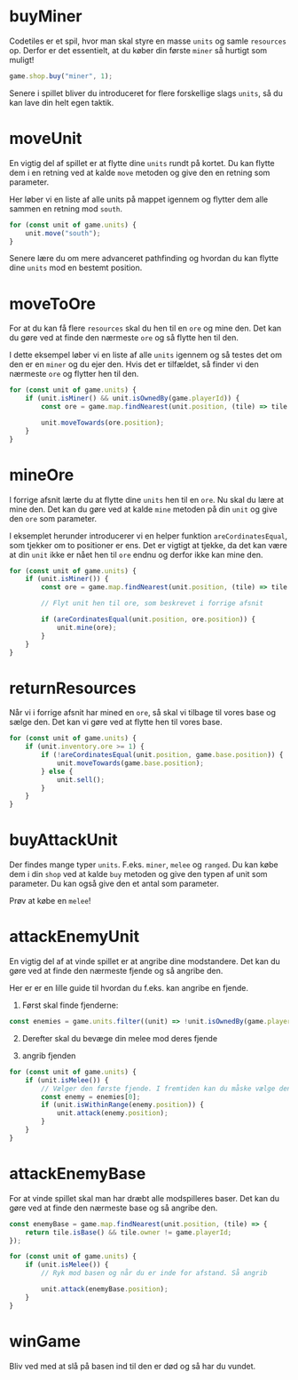# buyMiner

Codetiles er et spil, hvor man skal styre en masse `units` og samle `resources` op. Derfor er det essentielt, at du køber din første `miner` så hurtigt som muligt!

```ts
game.shop.buy("miner", 1);
```

Senere i spillet bliver du introduceret for flere forskellige slags `units`, så du kan lave din helt egen taktik.

# moveUnit

En vigtig del af spillet er at flytte dine `units` rundt på kortet. Du kan flytte dem i en retning ved at kalde `move` metoden og give den en retning som parameter.

Her løber vi en liste af alle units på mappet igennem og flytter dem alle sammen en retning mod `south`.

```ts
for (const unit of game.units) {
	unit.move("south");
}
```

Senere lære du om mere advanceret pathfinding og hvordan du kan flytte dine `units` mod en bestemt position.

# moveToOre

For at du kan få flere `resources` skal du hen til en `ore` og mine den. Det kan du gøre ved at finde den nærmeste `ore` og så flytte hen til den.

I dette eksempel løber vi en liste af alle `units` igennem og så testes det om den er en `miner` og du ejer den. Hvis det er tilfældet, så finder vi den nærmeste `ore` og flytter hen til den.

```ts
for (const unit of game.units) {
	if (unit.isMiner() && unit.isOwnedBy(game.playerId)) {
		const ore = game.map.findNearest(unit.position, (tile) => tile.type == "ore");

		unit.moveTowards(ore.position);
	}
}
```

# mineOre

I forrige afsnit lærte du at flytte dine `units` hen til en `ore`. Nu skal du lære at mine den. Det kan du gøre ved at kalde `mine` metoden på din `unit` og give den `ore` som parameter.

I eksemplet herunder introducerer vi en helper funktion `areCordinatesEqual`, som tjekker om to positioner er ens. Det er vigtigt at tjekke, da det kan være at din `unit` ikke er nået hen til `ore` endnu og derfor ikke kan mine den.

```ts
for (const unit of game.units) {
	if (unit.isMiner()) {
		const ore = game.map.findNearest(unit.position, (tile) => tile.type == "ore");

		// Flyt unit hen til ore, som beskrevet i forrige afsnit

		if (areCordinatesEqual(unit.position, ore.position)) {
			unit.mine(ore);
		}
	}
}
```

# returnResources

Når vi i forrige afsnit har mined en `ore`, så skal vi tilbage til vores base og sælge den. Det kan vi gøre ved at flytte hen til vores base.

```ts
for (const unit of game.units) {
	if (unit.inventory.ore >= 1) {
		if (!areCordinatesEqual(unit.position, game.base.position)) {
			unit.moveTowards(game.base.position);
		} else {
			unit.sell();
		}
	}
}
```

# buyAttackUnit

Der findes mange typer `units`. F.eks. `miner`, `melee` og `ranged`. Du kan købe dem i din `shop` ved at kalde `buy` metoden og give den typen af unit som parameter. Du kan også give den et antal som parameter.

Prøv at købe en `melee`!

# attackEnemyUnit

En vigtig del af at vinde spillet er at angribe dine modstandere. Det kan du gøre ved at finde den nærmeste fjende og så angribe den.

Her er er en lille guide til hvordan du f.eks. kan angribe en fjende.

1. Først skal finde fjenderne:

```ts
const enemies = game.units.filter((unit) => !unit.isOwnedBy(game.playerId));
```

2. Derefter skal du bevæge din melee mod deres fjende

3. angrib fjenden

```ts
for (const unit of game.units) {
	if (unit.isMelee()) {
		// Vælger den første fjende. I fremtiden kan du måske vælge den der er tættest på din base.
		const enemy = enemies[0];
		if (unit.isWithinRange(enemy.position)) {
			unit.attack(enemy.position);
		}
	}
}
```

# attackEnemyBase

For at vinde spillet skal man har dræbt alle modspilleres baser. Det kan du gøre ved at finde den nærmeste base og så angribe den.

```ts
const enemyBase = game.map.findNearest(unit.position, (tile) => {
	return tile.isBase() && tile.owner != game.playerId;
});

for (const unit of game.units) {
	if (unit.isMelee()) {
		// Ryk mod basen og når du er inde for afstand. Så angrib

		unit.attack(enemyBase.position);
	}
}
```

# winGame

Bliv ved med at slå på basen ind til den er død og så har du vundet.
